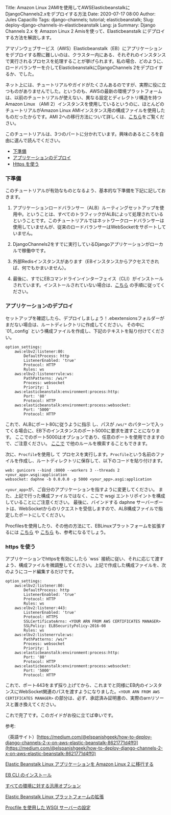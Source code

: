 Title: Amazon Linux 2AMIを使用してAWSElasticbeanstalkにDjangoChannels2.xをデプロイする方法
Date: 2020-07-17 08:00
Author: Jules Capacillo
Tags: django-channels; tutorial; elasticbeanstalk;
Slug: deploy-django-channels-in-elasticbeanstalk
Lang: ja
Summary: Django Channels 2.x を Amazon Linux 2 Amisを使って、Elasticbeanstalk にデプロイする方法を解説します。 

アマゾンウェブサービス（AWS）Elasticbeanstalk（EB）にアプリケーションをデプロイする際に難しいのは、クラスター内にある、それぞれのインスタンスで実行されるプロセスを処理することが挙げられます。私の場合、どのように、ロードバランサーを介してElasticbeanstalkにDjangoChannels 2をデプロイするか、でした。

ネット上には、チュートリアルやガイドがたくさんあるのですが、実際に役に立つものがありませんでした。というのも、AWSの最新の環境プラットフォームは、以前のチュートリアルが使えない、異なる設定とディレクトリ構造を持つAmazon Linux （AMI 2）インスタンスを使用しているというのに、ほとんどのチュートリアルがAmazon Linux AMIインスタンス用の構成ファイルを使用したものだったからです。AMI 2への移行方法について詳しくは、<a href="https://docs.aws.amazon.com/ja_jp/elasticbeanstalk/latest/dg/using-features.migration-al.html" target="_blank">こちら</a>をご覧ください。

このチュートリアルは、3つのパートに分かれています。興味のあるところを自由に選んで読んでください。

- <a href="#assumptions">下準備</a>
- <a href="#deployment">アプリケーションのデプロイ</a>
- <a href="#using_https">Https を使う</a>


<h3 id="assumptions" class="anchor-link">下準備</h3>
このチュートリアルが有効なものとなるよう、基本的な下準備を下記に記しておきます。

1. アプリケーションロードバランサー（ALB）ルーティングセットアップを使用中。ということは、すべてのトラフィックがALBによって処理されているということです。このチュートリアルではネットワークロードバランサーは使用していませんが、従来のロードバランサーはWebSocketをサポートしていません。

2. DjangoChannels2をすでに実行しているDjangoアプリケーションがローカルで稼働中です。

3. 外部Redisインスタンスがあります（EBインスタンスからアクセスできれば、何でもかまいません）。

4. 最後に、すでにEBコマンドラインインターフェイス（CLI）がインストールされています。インストールされていない場合は、<a href="https://docs.aws.amazon.com/ja_jp/elasticbeanstalk/latest/dg/eb-cli3-install.html" target="_blank">こちら</a> の手順に従ってください。


<h3 id="deployment" class="anchor-link">アプリケーションのデプロイ</h3>
セットアップを確認したら、デプロイしましょう！.ebextensionsフォルダーがまだない場合は、ルートディレクトリに作成してください。
その中に `01_<your_custom_name>.config` という構成ファイルを作成し、下記のテキストを貼り付けてください。

    option_settings:
        aws:elbv2:listener:80:
            DefaultProcess: http
            ListenerEnabled: 'true'
            Protocol: HTTP
            Rules: ws
        aws:elbv2:listenerrule:ws:
            PathPatterns: /ws/*
            Process: websocket
            Priority: 1
        aws:elasticbeanstalk:environment:process:http:
            Port: '80'
            Protocol: HTTP
        aws:elasticbeanstalk:environment:process:websocket:
            Port: '5000'
            Protocol: HTTP


これで、ALBにポート80に従うように指示 し、パスが `/ws/*` のパターンで入ってくる場合に、EB下のインスタンスのポート5000に要求を渡すことになります。
ここでのポート5000はオプションであり、任意のポートを使用できますので、ご注意ください。
<a href="https://docs.aws.amazon.com/ja_jp/elasticbeanstalk/latest/dg/command-options-general.html" target="_blank">ここで</a> で他のルールを検索することもできます。


次に、`Procfile`を使用し て プロセスを実行します。`Procfile`という名前のファイルを作成し、ルートディレクトリに保存して、以下のコードを貼り付けます。


    web: gunicorn --bind :8000 --workers 3 --threads 2 <your_app>.wsgi:application
    websocket: daphne -b 0.0.0.0 -p 5000 <your_app>.asgi:application


`<your_app>`が、ご自分のアプリケーションを指すように変更してください。
また、上記で行った構成ファイルではなく、ここで wsgi エントリポイントを構成していることにご注意ください。
最後に、バインドする daphne サーバーポートは、WebSocketからのリクエストを受信しますので、ALB構成ファイルで指定したポートにしてください。

Procfilesを使用したり、その他の方法にて、EBLinuxプラットフォームを拡張するには <a href="https://docs.aws.amazon.com/ja_jp/elasticbeanstalk/latest/dg/platforms-linux-extend.html" target="_blank">こちら</a> や <a href="https://docs.aws.amazon.com/ja_jp/elasticbeanstalk/latest/dg/python-configuration-procfile.html" target="_blank">こちら</a> も、参考になるでしょう。


<h3 id="using_https" class="anchor-link">https を使う</h3>
アプリケーションでhttpsを有効にしたら `wss` 接続に従い、それに応じて渡すよう、構成ファイルを微調整してください。上記で作成した構成ファイルを、次のようにコード編集するだけです。


    option_settings:
        aws:elbv2:listener:80:
            DefaultProcess: http
            ListenerEnabled: 'true'
            Protocol: HTTP
            Rules: ws
        aws:elbv2:listener:443:
            ListenerEnabled: 'true'
            Protocol: HTTPS
            SSLCertificateArns: <YOUR ARN FROM AWS CERTIFICATES MANAGER>
            SSLPolicy: ELBSecurityPolicy-2016-08
            Rules: ws
        aws:elbv2:listenerrule:ws:
            PathPatterns: /ws/*
            Process: websocket
            Priority: 1
        aws:elasticbeanstalk:environment:process:http:
            Port: '80'
            Protocol: HTTP
        aws:elasticbeanstalk:environment:process:websocket:
            Port: '5000'
            Protocol: HTTP


これで、ポート443をまず採り上げてから、これまでと同様にEB内のインスタンスにWebSocket関連のパスを渡すようになりました。`<YOUR ARN FROM AWS CERTIFICATES MANAGER>` の部分は、必ず、承認済み証明書の、実際のarnリソースと置き換えてください。

これで完了です。このガイドがお役に立てば幸いです。


参考:

（英語サイト）[https://medium.com/@elspanishgeek/how-to-deploy-django-channels-2-x-on-aws-elastic-beanstalk-8621771d4ff0](https://medium.com/@elspanishgeek/how-to-deploy-django-channels-2-x-on-aws-elastic-beanstalk-8621771d4ff0)

[Elastic Beanstalk Linux アプリケーションを Amazon Linux 2 に移行する](https://docs.aws.amazon.com/ja_jp/elasticbeanstalk/latest/dg/using-features.migration-al.html)

[EB CLI のインストール](https://docs.aws.amazon.com/ja_jp/elasticbeanstalk/latest/dg/eb-cli3-install.html)

[すべての環境に対する汎用オプション](https://docs.aws.amazon.com/ja_jp/elasticbeanstalk/latest/dg/command-options-general.html)

[Elastic Beanstalk Linux プラットフォームの拡張](https://docs.aws.amazon.com/ja_jp/elasticbeanstalk/latest/dg/platforms-linux-extend.html)

[Procfile を使用した WSGI サーバーの設定](https://docs.aws.amazon.com/ja_jp/elasticbeanstalk/latest/dg/python-configuration-procfile.html)
